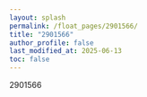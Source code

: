 ```yaml
---
layout: splash
permalink: /float_pages/2901566/
title: "2901566"
author_profile: false
last_modified_at: 2025-06-13
toc: false
---
```

 
2901566
